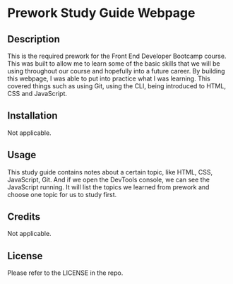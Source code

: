# Prework Study Guide Webpage

## Description 

This is the required prework for the Front End Developer Bootcamp course. This was built to allow me to learn some of the basic skills that we will be using throughout our course and hopefully into a future career. By building this webpage, I was able to put into practice what I was learning. This covered things such as using Git, using the CLI, being introduced to HTML, CSS and JavaScript. 


## Installation

Not applicable.

## Usage

This study guide contains notes about a certain topic, like HTML, CSS, JavaScript, Git. And if we open the DevTools console, we can see the JavaScript running. It will list the topics we learned from prework and choose one topic for us to study first.


## Credits

Not applicable.

## License

Please refer to the LICENSE in the repo.
